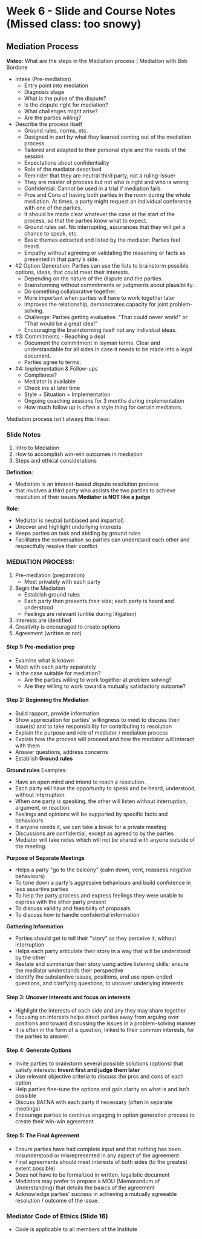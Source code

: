 # Week 6 - Slide and Course Notes (Missed class: too snowy)

## Mediation Process

**Video:** What are the steps in the Mediation process | Mediation with Bob Bordone

- Intake (Pre-mediation)
    - Entry point into mediation
    - Diagnosis stage
    - What is the pulse of the dispute? 
    - Is the dispute right for mediation?
    - What challenges might arise?
    - Are the parties willing?
- Describe the process itself
    - Ground rules, norms, etc.
    - Designed in part by what they learned coming out of the mediation process.
    - Tailored and adapted to their personal style and the needs of the session
    - Expectations about confidentiality
    - Role of the mediator described
    - Reminder that they are neutral third party, not a ruling-issuer
    - They are master of process but not who is right and who is wrong
    - Confidential. Cannot be used in a trial if mediation fails
    - Pros and Cons of having both parties in the room during the whole mediation. At times, a party might request an individual conference with one of the parties. 
    - It should be made clear whatever the case at the start of the process, so that the parties know what to expect.
    - Ground rules set. No interrupting, assurances that they will get a chance to speak, etc.
    - Basic themes extracted and listed by the mediator. Parties feel heard.
    - Empathy without agreeing or validating the reasoning or facts as presented in that party's side.
- #2 Option Generation: Parties can use the lists to brainstorm possible options, ideas, that could meet their interests. 
    - Depending on the nature of the dispute and the parties.
    - Brainstorming without commitments or judgments about plausibility.
    - Do something collaborative together.
    - More important when parties will have to work together later
    - Improves the relationship, demonstrates capacity for joint problem-solving.
    - Challenge: Parties getting evaluative. "That could never work!" or "That would be a great idea!"
    - Encouraging the brainstorming itself not any individual ideas. 
- #3: Commitments - Reaching a deal
    - Document the commitment in layman terms. Clear and understandable for all sides in case it needs to be made into a legal document.
    - Parties agree to terms. 
- #4: Implementation & Follow-ups
    - Compliance?
    - Mediator is available
    - Check ins at later time
    - Style + Situation = Implementation
    - Ongoing coaching sessions for 3 months during implementation
    - How much follow up is often a style thing for certain mediators. 

Mediation process isn't always this linear. 

### Slide Notes

1. Intro to Mediation
2. How to accomplish win-win outcomes in mediation
3. Steps and ethical considerations

**Definition**:
- Mediation is an interest-based dispute resolution process
- that involves a third party who assists the two parties to achieve resolution of their issues
**Mediator is NOT like a judge**


**Role**:
- Mediator is neutral (unbiased and impartial)
- Uncover and highlight underlying interests
- Keeps parties on task and abiding by ground rules
- Facilitates the conversation so parties can understand each other and respectfully resolve their conflict

### MEDIATION PROCESS:
1. Pre-mediation (preparation)
    - Meet privately with each party
2. Begin the Mediation
    - Establish ground rules
    - Each party then presents their side; each party is heard and understood
    - Feelings are relevant (unlike during litigation)
3. Interests are identified
4. Creativity is encouraged to create options
5. Agreement (written or not)


#### Step 1: Pre-mediation prep
- Examine what is known
- Meet with each party separately
- Is the case suitable for mediation?
    - Are the parties willing to work together at problem solving?
    - Are they willing to work toward a mutually satisfactory outcome?

#### Step 2: Beginning the Mediation
- Build rapport, provide information
- Show appreciation for parties' willingness to meet to discuss their issue(s) and to take responsibility for contributing to resolution
- Explain the purpose and role of mediator / mediation process
- Explain how the process will proceed and how the mediator will interact with them
- Answer questions, address concerns
- Establish **Ground rules**

**Ground rules** Examples:
- Have an open mind and intend to reach a resolution.
- Each party will have the opportunity to speak and be heard, understood, without interruption.
- When one party is speaking, the other will listen without interruption, argument, or reaction.
- Feelings and opinions will be supported by specific facts and behaviours
- If anyone needs it, we can take a break for a private meeting
- Discussions are confidential, except as agreed to by the parties
- Mediator will take notes which will not be shared with anyone outside of the meeting. 

**Purpose of Separate Meetings**
- Helps a party "go to the balcony" (calm down, vent, reassess negative behaviours)
- To tone down a party's aggressive behaviours and build confidence in less assertive parties
- To help the party process and express feelings they were unable to express with the other party present
- To discuss validity and feasibility of proposals
- To discuss how to handle confidential information

**Gathering Information**
- Parties should get to tell their "story" as they perceive it, without interruption
- Helps each party articulate their story in a way that will be understood by the other
- Restate and summarize their story using active listening skills; ensure the mediator understands their perspective
- Identify the substantive issues, positions, and use open-ended questions, and clarifying questions, to uncover underlying interests

#### Step 3: Uncover interests and focus on interests
- Highlight the interests of each side and any they may share together
- Focusing on interests helps direct parties away from arguing over positions and toward discussing the issues in a problem-solving manner
- It is often in the form of a question, linked to their common interests, for the parties to answer. 

#### Step 4: Generate Options
- Invite parties to brainstorm several possible solutions (options) that satisfy interests: **Invent first and judge them later**
- Use relevant objective criteria to discuss the pros and cons of each option
- Help parties fine-tune the options and gain clarity on what is and isn't possible
- Discuss BATNA with each party if necessary (often in separate meetings)
- Encourage parties to continue engaging in option generation process to create their win-win agreement

#### Step 5: The Final Agreement
- Ensure parties have had complete input and that nothing has been misunderstood or misrepresented in any aspect of the agreement
- Final agreements should meet interests of both sides (to the greatest extent possible)
- Does not have to be formalized in written, legalistic document
- Mediators may prefer to prepare a MOU (Memorandum of Understanding) that details the basics of the agreement
- Acknowledge parties' success in achieving a mutually agreeable resolution / outcome of the issue.

### Mediator Code of Ethics (Slide 16)
- Code is applicable to all members of the Institute
